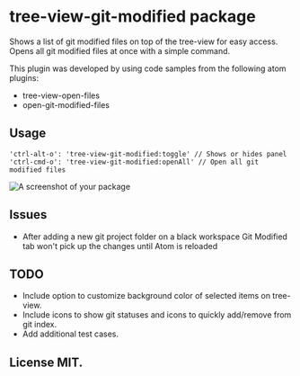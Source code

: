 # tree-view-git-modified package

Shows a list of git modified files on top of the tree-view for easy access. Opens all git modified files at once with a simple command.

This plugin was developed by using code samples from the following atom plugins:
- tree-view-open-files
- open-git-modified-files

## Usage

```
'ctrl-alt-o': 'tree-view-git-modified:toggle' // Shows or hides panel
'ctrl-cmd-o': 'tree-view-git-modified:openAll' // Open all git modified files
```

![A screenshot of your package](https://raw.githubusercontent.com/rjaviervega/tree-view-git-modified/master/screenshots/tree-view-git-modified.png)

## Issues

- After adding a new git project folder on a black workspace Git Modified tab won't pick up the changes until Atom is reloaded

## TODO

- Include option to customize background color of selected items on tree-view.
- Include icons to show git statuses and icons to quickly add/remove from git index.
- Add additional test cases.

## License MIT.
